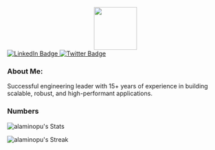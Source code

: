 <div id="header" align="center">
  <img src="https://media.giphy.com/media/M9gbBd9nbDrOTu1Mqx/giphy.gif" width="100"/>
</div>
<div id="badges">
  <a href="https://www.linkedin.com/in/alaminopu/">
    <img src="https://img.shields.io/badge/LinkedIn-blue?style=for-the-badge&logo=linkedin&logoColor=white" alt="LinkedIn Badge"/>
  </a>
  <a href="https://twitter.com/alaminopu">
    <img src="https://img.shields.io/badge/Twitter-blue?style=for-the-badge&logo=twitter&logoColor=white" alt="Twitter Badge"/>
  </a>
</div>
<div id="badges">
    <img src="https://komarev.com/ghpvc/?username=alaminopu&style=flat-square&color=blue" alt=""/>
</div>

### About Me:

Successful engineering leader with 15+ years of experience in building scalable, robust, and high-performant applications.

### Numbers

![alaminopu's Stats](https://github-readme-stats.vercel.app/api?username=alaminopu&theme=darcula&show_icons=true&hide_border=true&count_private=true)

![alaminopu's Streak](https://github-readme-streak-stats.herokuapp.com/?user=alaminopu&theme=darcula&hide_border=true)
